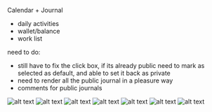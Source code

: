 Calendar + Journal
- daily activities
- wallet/balance
- work list


need to do:
- still have to fix the click box, if its already public need to mark as selected as default, and able to set it back as private
- need to render all the public journal in a pleasure way
- comments for public journals

![alt text](https://raw.githubusercontent.com/leoyangyuliang/coolproject/master/pics/login.png)
![alt text](https://raw.githubusercontent.com/leoyangyuliang/coolproject/master/pics/main_page.png)
![alt text](https://raw.githubusercontent.com/leoyangyuliang/coolproject/master/pics/pick_date.png)
![alt text](https://raw.githubusercontent.com/leoyangyuliang/coolproject/master/pics/write_journal.png)
![alt text](https://raw.githubusercontent.com/leoyangyuliang/coolproject/master/pics/exsiting_journals.png)
![alt text](https://raw.githubusercontent.com/leoyangyuliang/coolproject/master/pics/worklist.png)
![alt text](https://raw.githubusercontent.com/leoyangyuliang/coolproject/master/pics/community.png)
